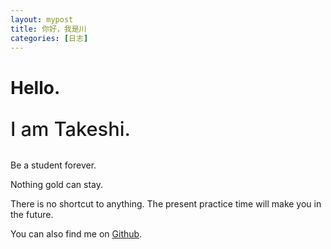 ```yaml
---
layout: mypost
title: 你好，我是川
categories: [日志]
---
```


 <h1>Hello.</h1>
    
   <p style="font-weight: 500; font-size: 2.2em">I am Takeshi.</p>
    
   <p>
        Be a student forever.
    </p>

   <p>
        Nothing gold can stay.
    </p>
   
   <p>
        There is no shortcut to anything. The present practice time will make you in the future.
    </p>

   <p>
    You
      can also find me on
      <a href="https://github.com/Deoncn" target="_blank">Github</a>.
    </p>